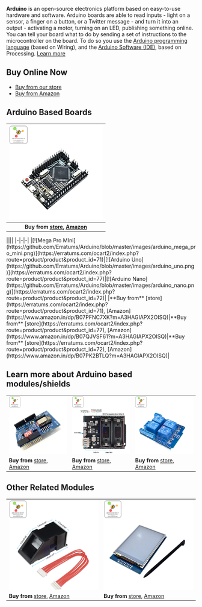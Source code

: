 **Arduino** is an open-source electronics platform based on easy-to-use hardware and software. Arduino boards are able to read inputs - light on a sensor, a finger on a button, or a Twitter message - and turn it into an output - activating a motor, turning on an LED, publishing something online. You can tell your board what to do by sending a set of instructions to the microcontroller on the board. To do so you use the [Arduino programming language](https://www.arduino.cc/reference/en/) (based on Wiring), and the [Arduino Software (IDE)](https://www.arduino.cc/en/Main/Software), based on Processing. 
[Learn more](https://www.arduino.cc/en/Guide/Introduction)

## Buy Online Now
* [Buy from our store](https://erratums.com/ocart2/)
* [Buy from Amazon](https://www.amazon.in/s?me=A3HAGIAPX2OISQ)

## Arduino Based Boards   
<table>
  <tr>
    <th><a href="https://erratums.com/ocart2/index.php?route=product/product&product_id=71"><img src="https://github.com/Erratums/Arduino/blob/master/images/arduino_mega_pro_mini.png"/></a></th>
  </tr>
  
  <tr>
    <th><b>Buy from </b><a href="https://erratums.com/ocart2/index.php?route=product/product&product_id=71">store</a>, <a href="https://www.amazon.in/dp/B07PFNC7XK?m=A3HAGIAPX2OISQ">Amazon</a></th>
  </tr>
</table>
||||
|-|-|-|
|[![Mega Pro MIni](https://github.com/Erratums/Arduino/blob/master/images/arduino_mega_pro_mini.png)](https://erratums.com/ocart2/index.php?route=product/product&product_id=71)|[![Arduino Uno](https://github.com/Erratums/Arduino/blob/master/images/arduino_uno.png)](https://erratums.com/ocart2/index.php?route=product/product&product_id=77)|[![Arduino Nano](https://github.com/Erratums/Arduino/blob/master/images/arduino_nano.png)](https://erratums.com/ocart2/index.php?route=product/product&product_id=72)|
|**Buy from** [store](https://erratums.com/ocart2/index.php?route=product/product&product_id=71), [Amazon](https://www.amazon.in/dp/B07PFNC7XK?m=A3HAGIAPX2OISQ)|**Buy from** [store](https://erratums.com/ocart2/index.php?route=product/product&product_id=77), [Amazon](https://www.amazon.in/dp/B07QJVSF61?m=A3HAGIAPX2OISQ)|**Buy from** [store](https://erratums.com/ocart2/index.php?route=product/product&product_id=72), [Amazon](https://www.amazon.in/dp/B07PK2BTLQ?m=A3HAGIAPX2OISQ)|

## Learn more about Arduino based modules/shields
||||
|-|-|-| 
|[![](https://github.com/Erratums/Arduino/blob/master/images/arduino_wifi_shield.png)](https://github.com/Erratums/ESP8266/wiki/ESP8266-WiFi-Shield-for-Arduino)|[![](https://github.com/Erratums/Arduino/blob/master/images/arduino_battery_shield.png)](https://erratums.com/ocart2/index.php?route=product/product&product_id=84)|[![](https://github.com/Erratums/Arduino/blob/master/images/arduino_relay_shield.png)](https://github.com/Erratums/Arduino/wiki/Arduino-4-ch-Relay-Shield)|
|**Buy from** [store](https://erratums.com/ocart2/index.php?route=product/product&product_id=83), [Amazon](https://www.amazon.in/dp/B07SKJP6YS?m=A3HAGIAPX2OISQ)|**Buy from** [store](https://erratums.com/ocart2/index.php?route=product/product&product_id=84), [Amazon](https://www.amazon.in/dp/B07SMPBNCG?m=A3HAGIAPX2OISQ)|**Buy from** [store](https://erratums.com/ocart2/index.php?route=product/product&product_id=85), [Amazon](https://www.amazon.in/dp/B07SGHY4LH?m=A3HAGIAPX2OISQ)|         

## Other Related Modules         
|||
|-|-|
|[![](https://github.com/Erratums/Arduino/blob/master/images/fpm10a.png)](https://github.com/Erratums/Arduino/wiki/How-to-use-FPM10A-Fingerprint-Sensor)|[![](https://github.com/Erratums/Arduino/blob/master/images/2.8-tft-display-1.png)]()|
|**Buy from** [store](https://erratums.com/ocart2/index.php?route=product/product&product_id=92), [Amazon](https://www.amazon.in/dp/B07VD144QN?m=A3HAGIAPX2OISQ)|**Buy from** [store](https://erratums.com/ocart2/index.php?route=product/product&product_id=93), [Amazon](https://www.amazon.in/dp/B07VYKB4QM?m=A3HAGIAPX2OISQ)|
